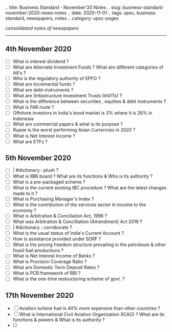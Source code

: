 .. title: Business Standard - November'20  Notes
.. slug: business-standard-november-2020-news-notes
.. date: 2020-11-01 
.. tags: upsc, business standard, newspapers, notes
.. category: upsc-pages

*consolidated notes of newspapers*
<!-- TEASER_END -->

***

## 4th November 2020 
- [ ] What is interest dividend ? 
- [ ] What are Alternate Investment Funds ? What are different categories of AIFs ? 
- [ ] Who is the regulatory authority of EPFO ? 
- [ ] What are incremental funds ? 
- [ ] What are debt-instruments ? 
- [ ] What are (Infastructure Investment Trusts (InVITs) ? 
- [ ] What is the difference between securities , equities & debt instruments ?
- [ ] What is FAR route ? 
- [ ] Offshore investors in India's bond market is 3% where it is 26% in Indonesia
- [ ] What are commercial papers & what is its purpose ? 
- [ ] Rupee is the worst performing Asian Currencies in 2020 ?
- [ ] What is Net Interest Income ? 
- [ ] What are ETFs ? 

## 5th November 2020
- [ ] | #dictionary : plush ?
- [ ] What is IBBI board ? What are its functions & Who is its authority ? 
- [ ] What is a pre-packaged scheme ? 
- [ ] What is the current existing IBC procedure ? What are the latest changes made to it ? 
- [ ] What is Purchasing Manager's Index ? 
- [ ] What is the contribution of the services sector in income to the economy ? 
- [ ] What is Arbitration & Conciliation Act, 1996 ? 
- [ ] What was Arbitration & Concilliation (Amendment) Act 2019 ? 
- [ ] | #dictionary : corroborate ? 
- [ ] What is the usual status of India's Current Account ? 
- [ ] How is assistance provided under SDRF ? 
- [ ] What is the pricing freedom structure prevailing in the petroleum & other fossil fuel productions ? 
- [ ] What is Net Interest Income of Banks ? 
- [ ] What is Provision Coverage Ratio ?
- [ ] What are Domestic Term Deposit Rates ? 
- [ ] What is PCR framework of RBI ? 
- [ ] What is the one-time restructuring scheme of govt. ? 

## 17th November 2020
- [ ] Aviation turbine fuel is 40% more expensive than other countries ? 
- [ ] What is International Civil Aviation Organization (ICAO) ? What are its functions & powers & What is its authority ? 
- [ ] 
